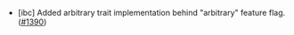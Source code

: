 - [ibc] Added arbitrary trait implementation behind "arbitrary" feature flag.
  ([\#1390](https://github.com/cosmos/ibc-rs/pull/1390))

